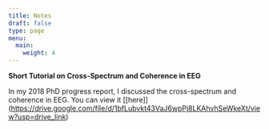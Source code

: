 ```yaml
---
title: Notes
draft: false
type: page
menu:
  main:
    weight: 4
---
```

**Short Tutorial on Cross-Spectrum and Coherence in EEG**

In my 2018 PhD progress report, I discussed the cross-spectrum and coherence in EEG. You can view it [[here]] (https://drive.google.com/file/d/1bfLubvkt43VaJ6wpPj8LKAhvhSeWkeXt/view?usp=drive_link)

